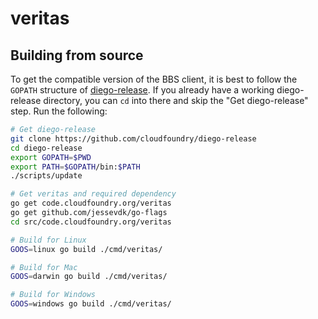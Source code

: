 # veritas

## Building from source

To get the compatible version of the BBS client, it is best to follow the `GOPATH` structure of [diego-release](code.cloudfoundry.org/diego-release). If you already have a working diego-release directory, you can `cd` into there and skip the "Get diego-release" step. Run the following:

```bash
# Get diego-release
git clone https://github.com/cloudfoundry/diego-release
cd diego-release
export GOPATH=$PWD
export PATH=$GOPATH/bin:$PATH
./scripts/update

# Get veritas and required dependency
go get code.cloudfoundry.org/veritas
go get github.com/jessevdk/go-flags
cd src/code.cloudfoundry.org/veritas

# Build for Linux
GOOS=linux go build ./cmd/veritas/

# Build for Mac
GOOS=darwin go build ./cmd/veritas/

# Build for Windows
GOOS=windows go build ./cmd/veritas/
```
